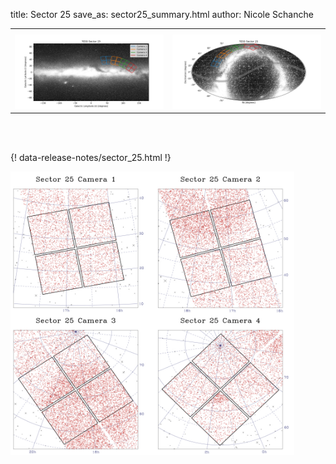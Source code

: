 title: Sector 25
save_as: sector25_summary.html
author: Nicole Schanche


<table>
  <tr>
    <th colspan="2" ></th>
  </tr>
  <tr>
    <td width="50%" style = "text-align: center;">
          <img class="img-responsive" style="max-width:100%;" src="images/sector-plots/tess_galactic_sector_025.png"> 
    </td>
    <td width="50%" style = "text-align: center;">
          <img class="img-responsive" style="max-width:100%;" src="images/sector-plots/tess_icrs_sector_025.png">
    </td>
  </tr>
</table>
<br></br>





{! data-release-notes/sector_25.html !}

<img class="img-responsive" style="max-width:90%;" src="images/sector-plots/sector-plots.025.jpeg">